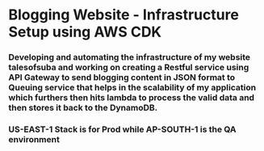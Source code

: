# Blogging Website - Infrastructure Setup using AWS CDK

### Developing and automating the infrastructure of my website talesofsuba and working on creating a Restful service using API Gateway to send blogging content in JSON format to Queuing service that helps in the scalability of my application which furthers then hits lambda to process the valid data and then stores it back to the DynamoDB.

### US-EAST-1 Stack is for Prod while AP-SOUTH-1 is the QA environment